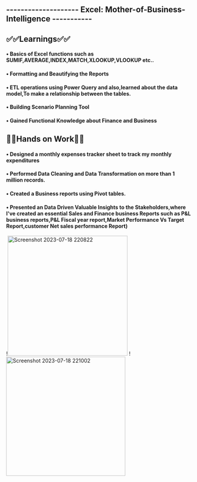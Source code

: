 ## **-------------------- **Excel: Mother-of-Business-Intelligence** -----------**


## **✅✅Learnings✅✅**
 
#### • Basics of Excel functions such as SUMIF,AVERAGE,INDEX,MATCH,XLOOKUP,VLOOKUP etc..

#### • Formatting and Beautifying the Reports 

#### • ETL operations using Power Query and also,learned about the data model,To make a relationship between the tables.

#### • Building Scenario Planning Tool

#### • Gained Functional Knowledge about Finance and Business




## **🙌✅Hands on Work🙌✅**


#### • Designed a monthly expenses tracker sheet to track my monthly expenditures 

#### • Performed Data Cleaning and Data Transformation on more than 1 million records. 

#### • Created a Business reports using Pivot tables.

#### • Presented an Data Driven Valuable Insights to the Stakeholders,where I've created an essential Sales and Finance business Reports such as P&L business reports,P&L Fiscal year report,Market Performance Vs Target Report,customer Net sales performance Report)


!<img width="325" alt="Screenshot 2023-07-18 220822" src="https://github.com/kishanchand9989/Excel-Mother-of-Business-Intelligence/assets/86097586/2f4932e7-6fd8-4846-913b-3c26b97dbdd4">
!<img width="323" alt="Screenshot 2023-07-18 221002" src="https://github.com/kishanchand9989/Excel-Mother-of-Business-Intelligence/assets/86097586/43191b0c-ee9b-43c9-b721-769de2707344">


